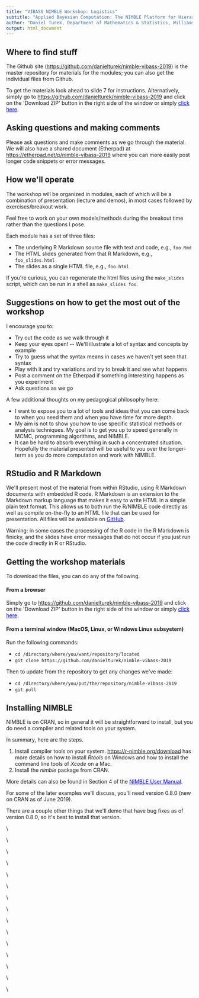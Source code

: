 ```yaml
---
title: "VIBASS NIMBLE Workshop: Logistics"
subtitle: "Applied Bayesian Computation: The NIMBLE Platform for Hierarchical Modeling and MCMC"
author: "Daniel Turek, Department of Mathematics & Statistics, Williams College"
output: html_document
---
```


## Where to find stuff

The Github site (<a href="https://github.com/danielturek/nimble-vibass-2019" target="_blank" style="color: blue">https://github.com/danielturek/nimble-vibass-2019</a>) is the master repository for materials for the modules; you can also get the individual files from Github. 

To get the materials look ahead to slide 7 for instructions. Alternatively, simply go to <a href="https://github.com/danielturek/nimble-vibass-2019" target="_blank" style="color: blue">https://github.com/danielturek/nimble-vibass-2019</a> and click on the 'Download ZIP' button in the right side of the window or simply <a href="https://github.com/danielturek/nimble-vibass-2019/archive/master.zip" target="_blank" style="color: blue">click here</a>.

## Asking questions and making comments

Please ask questions and make comments as we go through the material. We will also have a shared document (Etherpad) at <a href="https://etherpad.net/p/nimble-vibass-2019" target="_blank" style="color: blue">https://etherpad.net/p/nimble-vibass-2019</a> where you can more easily post longer code snippets or error messages.

## How we'll operate

The workshop will be organized in modules, each of which will be a combination of presentation (lecture and demos), in most cases followed by exercises/breakout work.

Feel free to work on your own models/methods during the breakout time rather than the questions I pose.

Each module has a set of three files:

 - The underlying R Markdown source file with text and code, e.g., `foo.Rmd`
 - The HTML slides generated from that R Markdown, e.g., `foo_slides.html`
 - The slides as a single HTML file, e.g., `foo.html`

If you're curious, you can regenerate the html files using the `make_slides` script, which can be run in a shell as `make_slides foo`.

## Suggestions on how to get the most out of the workshop

I encourage you to:

- Try out the code as we walk through it
- Keep your eyes open! -- We'll illustrate a lot of syntax and concepts by example
- Try to guess what the syntax means in cases we haven't yet seen that syntax
- Play with it and try variations and try to break it and see what happens
- Post a comment on the Etherpad if something interesting happens as you experiment
- Ask questions as we go


A few additional thoughts on my pedagogical philosophy here:

- I want to expose you to a lot of tools and ideas that you can come back to when you need them and when you have time for more depth.
- My aim is not to show you how to use specific statistical methods or analysis techniques. My goal is to get you up to speed generally in MCMC, programming algorithms, and NIMBLE.
- It can be hard to absorb everything in such a concentrated situation. Hopefully the material presented will be useful to you over the longer-term as you do more computation and work with NIMBLE.

## RStudio and R Markdown

We'll present most of the material from within RStudio, using R Markdown documents with embedded R code. R Markdown is an extension to the Markdown markup language that makes it easy to write HTML in a simple plain text format.  This allows us to both run the R/NIMBLE code directly as well as compile on-the-fly to an HTML file that can be used for presentation. All files will be available on <a href="https://github.com/danielturek/nimble-vibass-2019" target="_blank" style="color: blue">GitHub</a>.

Warning: in some cases the processing of the R code in the R Markdown is finicky, and the slides have error messages that do not occur if you just run the code directly in R or RStudio. 

## Getting the workshop materials

To download the files, you can do any of the following. 

#### From a browser

Simply go to <a href="https://github.com/danielturek/nimble-vibass-2019" target="_blank" style="color: blue">https://github.com/danielturek/nimble-vibass-2019</a> and click on the 'Download ZIP' button in the right side of the window or simply <a href="https://github.com/danielturek/nimble-vibass-2019/archive/master.zip" target="_blank" style="color: blue">click here</a>.

<!--
#### Within RStudio

Within RStudio go to File->New Project->Version Control->Git and enter:

- "Repository URL": https://github.com/danielturek/nimble-vibass-2019
- "Project Directory Name": nimble-vibass-2019 (or something else of your choosing)
- "Directory": ~/Desktop (or somewhere of your choosing)

Then to update from the repository to get any changes we've made, you can select (from within RStudio):
Tools->Version Control->Pull Branches

or from the Environment/History/Git window, click on the Git tab and then on the blue down arrow.

Be warned that you probably do not want to make your own notes or changes to the files we are providing. Because if you do, and you then do a "Git Pull" to update the materials, you'll have to deal with the conflict between your local version and our version. You probably will want to make a personal copy of such files in another directory or by making copies of files with new names.
-->

#### From a terminal window (MacOS, Linux, or Windows Linux subsystem)

Run the following commands:

- `cd /directory/where/you/want/repository/located`
- `git clone https://github.com/danielturek/nimble-vibass-2019`

Then to update from the repository to get any changes we've made:

- `cd /directory/where/you/put/the/repository/nimble-vibass-2019`
- `git pull`

## Installing NIMBLE

NIMBLE is on CRAN, so in general it will be straightforward to install, but you do need a compiler and related tools on your system.  

In summary, here are the steps.

1. Install compiler tools on your system. <a href="https://r-nimble.org/download" target="_blank" style="color: blue">https://r-nimble.org/download</a> has more details on how to install *Rtools* on Windows and how to install the
command line tools of *Xcode* on a Mac.
2. Install the *nimble* package from CRAN. 

More details can also be found in Section 4 of the <a href="http://r-nimble.org/manuals/NimbleUserManual.pdf" target="_blank" style="color: blue">NIMBLE User Manual</a>.

For some of the later examples we'll discuss, you'll need version 0.8.0 (new on CRAN as of June 2019).

There are a couple other things that we'll demo that have bug fixes as of version 0.8.0, so it's best to install that version.

\  

\  

\  

\  

\  

\  

\  

\  

\  

\  

\  

\  

\  

\  

\  

